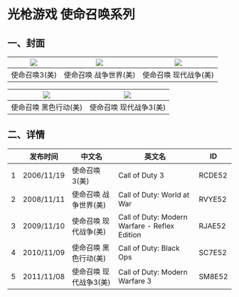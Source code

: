 # 光枪游戏 使命召唤系列


## 一、封面

| ![](RCDE52.png) | ![](RVYE52.png) | ![](RJAE52.png) |
| :---: | :---: | :---: |
| 使命召唤3(美) | 使命召唤 战争世界(美) | 使命召唤 现代战争(美) |

| ![](SC7E52.png) | ![](SM8E52.png) |
| :---: | :---: |
| 使命召唤 黑色行动(美) | 使命召唤 现代战争3(美) |


## 二、详情

| | 发布时间 | 中文名 | 英文名 | ID |
| --- | --- | --- | --- | --- |
| 1 | 2006/11/19 | 使命召唤3(美) | Call of Duty 3 | RCDE52 |
| 2 | 2008/11/11 | 使命召唤 战争世界(美) | Call of Duty: World at War | RVYE52 |
| 3 | 2009/11/10 | 使命召唤 现代战争(美) | Call of Duty: Modern Warfare - Reflex Edition | RJAE52 |
| 4 | 2010/11/09 | 使命召唤 黑色行动(美) | Call of Duty: Black Ops | SC7E52 |
| 5 | 2011/11/08 | 使命召唤 现代战争3(美) | Call of Duty: Modern Warfare 3 | SM8E52 |
